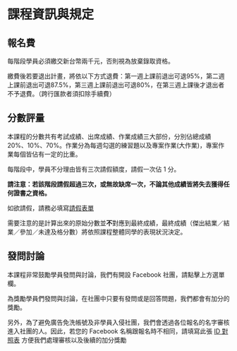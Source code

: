 # 課程資訊與規定

## 報名費

每階段學員必須繳交新台幣兩千元，否則視為放棄錄取資格。 

繳費後若要退出計畫，將依以下方式退費：第一週上課前退出可退95%，第二週上課前退出可退87.5%，第三週上課前退出可退80%，在第三週上課後才退出者不予退費。（跨行匯款者須扣除手續費）

## 分數評量

本課程的分數共有考試成績、出席成績、作業成績三大部份，分別佔總成績 20%、10%、70%。作業分為每週勾選的練習題以及專案作業(大作業)，專案作業每個皆佔有一定的比重。

每階段中，學員不分理由皆有三次請假額度，請假一次佔 1 分。

**請注意：若該階段請假超過三次，或無故缺席一次，不論其他成績皆將失去獲得任何證書之資格。**

如欲請假，請務必填寫[請假表單](https://docs.google.com/forms/d/1ky9lmZQCxjyDkDcRYhlYMY0TrNeCQoBSqozwPq1eBFw)

需要注意的是計算出來的原始分數並**不**對應到最終成績，最終成績（傑出結業／結業／參加／未達及格分數）將依照課程整體同學的表現狀況決定。

## 發問討論

本課程非常鼓勵學員發問與討論，我們有開設 Facebook 社團，請點擊上方選單欄。

為獎勵學員們發問與討論，在社團中只要有發問或是回答問題，我們都會有加分的獎勵。

另外，為了避免廣告免洗帳號及非學員入侵社團，我們會透過各位報名的名字審核進入社團的人。因此，若您的 Facebook 名稱跟報名時不相同，請填寫此張 [ID 對照表](https://drive.google.com/open?id=15O6Ebqy3g9flcuVq1zBauDlJFkHKj_w1l9kpCCCuI2M) 方便我們處理審核以及後續的加分獎勵
